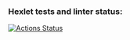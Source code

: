 ### Hexlet tests and linter status:
[![Actions Status](https://github.com/IzarlyShark/java-project-61/actions/workflows/hexlet-check.yml/badge.svg)](https://github.com/IzarlyShark/java-project-61/actions)
